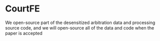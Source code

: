 # CourtFE
We open-source part of the desensitized arbitration data and processing source code, and we will open-source all of the data and code when the paper is accepted
